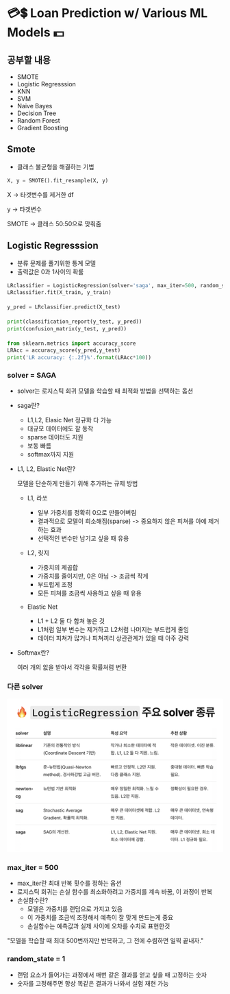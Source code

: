# 💳💲 Loan Prediction w/ Various ML Models 💵

## 공부할 내용
- SMOTE
- Logistic Regresssion
- KNN
- SVM
- Naive Bayes
- Decision Tree
- Random Forest
- Gradient Boosting

## Smote

- 클래스 불균형을 해결하는 기법

```py
X, y = SMOTE().fit_resample(X, y)
```

X -> 타겟변수를 제거한 df

y -> 타겟변수


SMOTE -> 클래스 50:50으로 맞춰줌

## Logistic Regresssion

- 분류 문제를 풀기위한 통계 모델
- 출력값은 0과 1사이의 확률

```py
LRclassifier = LogisticRegression(solver='saga', max_iter=500, random_state=1)
LRclassifier.fit(X_train, y_train)

y_pred = LRclassifier.predict(X_test)

print(classification_report(y_test, y_pred))
print(confusion_matrix(y_test, y_pred))

from sklearn.metrics import accuracy_score
LRAcc = accuracy_score(y_pred,y_test)
print('LR accuracy: {:.2f}%'.format(LRAcc*100))
```

### solver = SAGA
- solver는 로지스틱 회귀 모델을 학습할 때 최적화 방법을 선택하는 옵션
- saga란?
    - L1,L2, Elasic Net 정규화 다 가능
    - 대규모 데이터에도 잘 동작
    - sparse 데이터도 지원
    - 보동 빠름
    - softmax까지 지원

- L1, L2, Elastic Net란?

    모델을 단순하게 만들기 위해 추가하는 규제 방법

    - L1, 라쏘
        - 일부 가중치를 정확히 0으로 만들어버림
        - 결과적으로 모델이 희소해짐(sparse) -> 중요하지 않은 피쳐를 아예 제거하는 효과
        - 선택적인 변수만 남기고 싶을 때 유용
    
    - L2, 릿지
        - 가중치의 제곱합
        - 가중치를 줄이지만, 0은 아님 -> 조금씩 작게
        - 부드럽게 조정
        - 모든 피쳐를 조금씩 사용하고 싶을 때 유용
    
    - Elastic Net
        - L1 + L2 둘 다 합쳐 놓은 것
        - L1처럼 일부 변수는 제거하고 L2처럼 나머지는 부드럽게 줄임
        - 데이터 피쳐가 많거나 피쳐끼리 상관관계가 있을 때 아주 강력

- Softmax란?

    여러 개의 앖을 받아서 각각을 확률처럼 변환

### 다른 solver
![이미지](./img/04291544.png)

### max_iter = 500
- max_iter란 최대 반복 횟수를 정하는 옵션
- 로지스틱 회귀는 손실 함수를 최소화하려고 가중치를 계속 바꿈, 이 과정이 반복
- 손실함수란?
    - 모델은 가중치를 랜덤으로 가지고 있음
    - 이 가중치를 조금씩 조정해서 예측이 잘 맞게 만드는게 중요
    - 손실함수는 예측값과 실제 사이에 오차를 수치로 표현한것

"모델을 학습할 때 최대 500번까지만 반복하고, 그 전에 수렴하면 일찍 끝내자."

### random_state = 1
- 랜덤 요소가 들어가는 과정에서 매번 같은 결과를 얻고 싶을 때 고정하는 숫자
- 숫자를 고정해주면 항상 똑같은 결과가 나와서 실험 재현 가능


